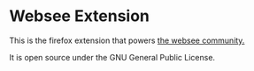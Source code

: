 # Websee Extension

This is the firefox extension that powers [the websee community.](https://www.websee.io/)

It is open source under the GNU General Public License. 

